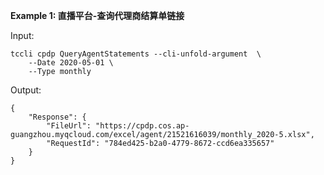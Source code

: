 **Example 1: 直播平台-查询代理商结算单链接**



Input: 

```
tccli cpdp QueryAgentStatements --cli-unfold-argument  \
    --Date 2020-05-01 \
    --Type monthly
```

Output: 
```
{
    "Response": {
        "FileUrl": "https://cpdp.cos.ap-guangzhou.myqcloud.com/excel/agent/21521616039/monthly_2020-5.xlsx",
        "RequestId": "784ed425-b2a0-4779-8672-ccd6ea335657"
    }
}
```

